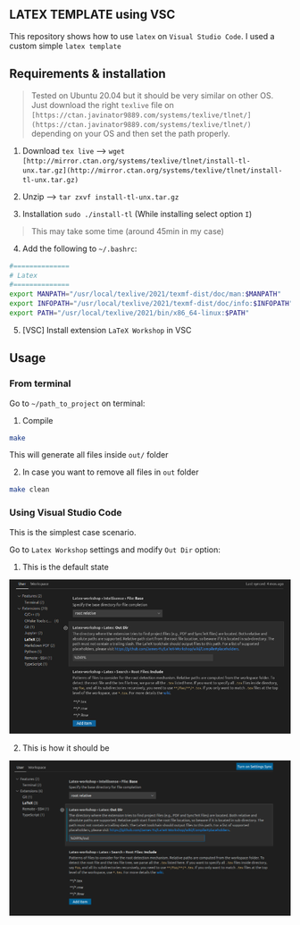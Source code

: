 ## LATEX TEMPLATE using VSC

This repository shows how to use `latex` on `Visual Studio Code`. I used a custom simple `latex template`


## Requirements & installation

> Tested on Ubuntu 20.04 but it should be very similar on other OS. Just download the right `texlive` file on `[https://ctan.javinator9889.com/systems/texlive/tlnet/](https://ctan.javinator9889.com/systems/texlive/tlnet/)` depending on your OS and then set the path properly.

1. Download `tex live` -->  `wget [http://mirror.ctan.org/systems/texlive/tlnet/install-tl-unx.tar.gz](http://mirror.ctan.org/systems/texlive/tlnet/install-tl-unx.tar.gz)`

2. Unzip --> `tar zxvf install-tl-unx.tar.gz`

3. Installation `sudo ./install-tl` (While installing select option `I`)

> This may take some time (around 45min in my case)

4. Add the following to  `~/.bashrc`:

```bash
#==============
# Latex
#==============
export MANPATH="/usr/local/texlive/2021/texmf-dist/doc/man:$MANPATH"
export INFOPATH="/usr/local/texlive/2021/texmf-dist/doc/info:$INFOPATH"
export PATH="/usr/local/texlive/2021/bin/x86_64-linux:$PATH"
```

5. [VSC] Install extension `LaTeX Workshop` in VSC



## Usage

### From terminal

Go to  `~/path_to_project` on terminal:

1. Compile

```bash 
make
```
This will generate all files inside `out/` folder

2. In case you want to remove all files in `out` folder

```bash 
make clean
```



### Using Visual Studio Code

This is the simplest case scenario.

Go to  `Latex Workshop` settings and modify `Out Dir` option:

1. This is the default state

![latex_outdir](figures/latex_outdir.png)



2. This is how it should be

![latex_outdir2](figures/latex_outdir2.png)
